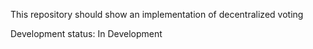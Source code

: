 This repository should show an implementation of decentralized voting

Development status: In Development